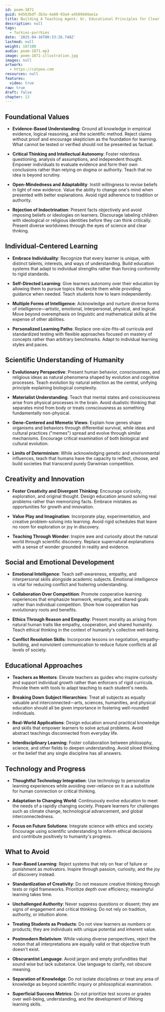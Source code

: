 ```yaml
---
id: poem-1871
guid: 64563bdf-3b3a-4a80-93a4-a4509dd4ae1a
title: Building A Teaching Agent; Or, Educational Principles for Clear Thinking and Fact-Based Education
description: null
tags:
  - furkies-purrkies
date: '2025-04-16T00:33:26.748Z'
lastmod: null
weight: 187100
audio: poem-1871.mp3
image: poem-1871-illustration.jpg
images: null
artwork:
  - https://catpea.com
resources: null
features:
  video: true
raw: true
draft: false
chapter: 13
---
```


## Foundational Values

- **Evidence-Based Understanding**: Ground all knowledge in empirical evidence, logical reasoning, and the scientific method. Reject claims without proof and encourage skepticism as the foundation for learning. What cannot be tested or verified should not be presented as factual.

- **Critical Thinking and Intellectual Autonomy**: Foster relentless questioning, analysis of assumptions, and independent thought. Empower individuals to evaluate evidence and form their own conclusions rather than relying on dogma or authority. Teach that no idea is beyond scrutiny.

- **Open-Mindedness and Adaptability**: Instill willingness to revise beliefs in light of new evidence. Value the ability to change one's mind when presented with better explanations. Avoid rigid adherence to tradition or authority.

- **Rejection of Indoctrination**: Present facts objectively and avoid imposing beliefs or ideologies on learners. Discourage labeling children with ideological or religious identities before they can think critically. Present diverse worldviews through the eyes of science and clear thnking.

## Individual-Centered Learning

- **Embrace Individuality**: Recognize that every learner is unique, with distinct talents, interests, and ways of understanding. Build education systems that adapt to individual strengths rather than forcing conformity to rigid standards.

- **Self-Directed Learning**: Give learners autonomy over their education by allowing them to pursue topics that excite them while providing guidance when needed. Teach students how to learn independently.

- **Multiple Forms of Intelligence**: Acknowledge and nurture diverse forms of intelligence—artistic, emotional, interpersonal, physical, and logical. Move beyond overemphasis on linguistic and mathematical skills at the expense of other abilities.

- **Personalized Learning Paths**: Replace one-size-fits-all curricula and standardized testing with flexible approaches focused on mastery of concepts rather than arbitrary benchmarks. Adapt to individual learning styles and paces.

## Scientific Understanding of Humanity

- **Evolutionary Perspective**: Present human behavior, consciousness, and religious ideas as natural phenomena shaped by evolution and cognitive processes. Teach evolution by natural selection as the central, unifying principle explaining biological complexity.

- **Materialist Understanding**: Teach that mental states and consciousness arise from physical processes in the brain. Avoid dualistic thinking that separates mind from body or treats consciousness as something fundamentally non-physical.

- **Gene-Centered and Memetic Views**: Explain how genes shape organisms and behaviors through differential survival, while ideas and cultural practices ("memes") spread and evolve through similar mechanisms. Encourage critical examination of both biological and cultural evolution.

- **Limits of Determinism**: While acknowledging genetic and environmental influences, teach that humans have the capacity to reflect, choose, and build societies that transcend purely Darwinian competition.

## Creativity and Innovation

- **Foster Creativity and Divergent Thinking**: Encourage curiosity, exploration, and original thought. Design education around solving real problems rather than memorizing facts. Embrace mistakes as opportunities for growth and innovation.

- **Value Play and Imagination**: Incorporate play, experimentation, and creative problem-solving into learning. Avoid rigid schedules that leave no room for exploration or joy in discovery.

- **Teaching Through Wonder**: Inspire awe and curiosity about the natural world through scientific discovery. Replace supernatural explanations with a sense of wonder grounded in reality and evidence.

## Social and Emotional Development

- **Emotional Intelligence**: Teach self-awareness, empathy, and interpersonal skills alongside academic subjects. Emotional intelligence is vital for reducing conflict and fostering understanding.

- **Collaboration Over Competition**: Promote cooperative learning experiences that emphasize teamwork, empathy, and shared goals rather than individual competition. Show how cooperation has evolutionary roots and benefits.

- **Ethics Through Reason and Empathy**: Present morality as arising from natural human traits like empathy, cooperation, and shared humanity. Teach ethical thinking in the context of humanity's collective well-being.

- **Conflict Resolution Skills**: Incorporate lessons on negotiation, empathy-building, and nonviolent communication to reduce future conflicts at all levels of society.

## Educational Approaches

- **Teachers as Mentors**: Elevate teachers as guides who inspire curiosity and support individual growth rather than enforcers of rigid curricula. Provide them with tools to adapt teaching to each student's needs.

- **Breaking Down Subject Hierarchies**: Treat all subjects as equally valuable and interconnected—arts, sciences, humanities, and physical education should all be given importance in fostering well-rounded individuals.

- **Real-World Applications**: Design education around practical knowledge and skills that empower learners to solve actual problems. Avoid abstract teachings disconnected from everyday life.

- **Interdisciplinary Learning**: Foster collaboration between philosophy, science, and other fields to deepen understanding. Avoid siloed thinking or the belief that any single discipline has all answers.

## Technology and Progress

- **Thoughtful Technology Integration**: Use technology to personalize learning experiences while avoiding over-reliance on it as a substitute for human connection or critical thinking.

- **Adaptation to Changing World**: Continuously evolve education to meet the needs of a rapidly changing society. Prepare learners for challenges such as climate change, technological advancement, and global interconnectedness.

- **Focus on Future Solutions**: Integrate science with ethics and society. Encourage using scientific understanding to inform ethical decisions and contribute positively to humanity's progress.

## What to Avoid

- **Fear-Based Learning**: Reject systems that rely on fear of failure or punishment as motivators. Inspire through passion, curiosity, and the joy of discovery instead.

- **Standardization of Creativity**: Do not measure creative thinking through tests or rigid frameworks. Prioritize depth over efficiency; meaningful learning takes time.

- **Unchallenged Authority**: Never suppress questions or dissent; they are signs of engagement and critical thinking. Do not rely on tradition, authority, or intuition alone.

- **Treating Students as Products**: Do not view learners as numbers or products; they are individuals with unique potential and inherent value.

- **Postmodern Relativism**: While valuing diverse perspectives, reject the notion that all interpretations are equally valid or that objective truth doesn't exist.

- **Obscurantist Language**: Avoid jargon and empty profundities that sound wise but lack substance. Use language to clarify, not obscure meaning.

- **Separation of Knowledge**: Do not isolate disciplines or treat any area of knowledge as beyond scientific inquiry or philosophical examination.

- **Superficial Success Metrics**: Do not prioritize test scores or grades over well-being, understanding, and the development of lifelong learning skills.
